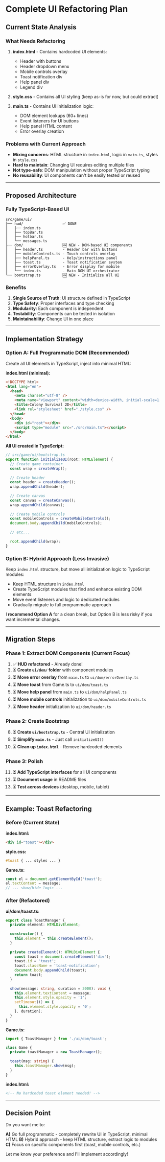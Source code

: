 # Complete UI Refactoring Plan

## Current State Analysis

### What Needs Refactoring

1. **index.html** - Contains hardcoded UI elements:
   - Header with buttons
   - Header dropdown menu
   - Mobile controls overlay
   - Toast notification div
   - Help panel div
   - Legend div

2. **style.css** - Contains all UI styling (keep as-is for now, but could extract)

3. **main.ts** - Contains UI initialization logic:
   - DOM element lookups (60+ lines)
   - Event listeners for UI buttons
   - Help panel HTML content
   - Error overlay creation

### Problems with Current Approach

- **Mixing concerns**: HTML structure in `index.html`, logic in `main.ts`, styles in `style.css`
- **Hard to maintain**: Changing UI requires editing multiple files
- **Not type-safe**: DOM manipulation without proper TypeScript typing
- **No reusability**: UI components can't be easily tested or reused

---

## Proposed Architecture

### Fully TypeScript-Based UI

```
src/game/ui/
├── hud/                  ✅ DONE
│   ├── index.ts
│   ├── topBar.ts
│   ├── hotbar.ts
│   └── messages.ts
├── dom/                  🆕 NEW - DOM-based UI components
│   ├── header.ts         - Header bar with buttons
│   ├── mobileControls.ts - Touch controls overlay
│   ├── helpPanel.ts      - Help/instructions panel
│   ├── toast.ts          - Toast notification system
│   ├── errorOverlay.ts   - Error display for mobile
│   └── index.ts          - Main DOM UI orchestrator
└── bootstrap.ts          🆕 NEW - Initialize all UI
```

### Benefits

1. **Single Source of Truth**: UI structure defined in TypeScript
2. **Type Safety**: Proper interfaces and type checking
3. **Modularity**: Each component is independent
4. **Testability**: Components can be tested in isolation
5. **Maintainability**: Change UI in one place

---

## Implementation Strategy

### Option A: Full Programmatic DOM (Recommended)

Create all UI elements in TypeScript, inject into minimal HTML:

**index.html (minimal):**
```html
<!DOCTYPE html>
<html lang="en">
  <head>
    <meta charset="utf-8" />
    <meta name="viewport" content="width=device-width, initial-scale=1, maximum-scale=1, user-scalable=no, viewport-fit=cover" />
    <title>Colony Survival 2D</title>
    <link rel="stylesheet" href="./style.css" />
  </head>
  <body>
    <div id="root"></div>
    <script type="module" src="./src/main.ts"></script>
  </body>
</html>
```

**All UI created in TypeScript:**
```typescript
// src/game/ui/bootstrap.ts
export function initializeUI(root: HTMLElement) {
  // Create game container
  const wrap = createWrap();
  
  // Create header
  const header = createHeader();
  wrap.appendChild(header);
  
  // Create canvas
  const canvas = createCanvas();
  wrap.appendChild(canvas);
  
  // Create mobile controls
  const mobileControls = createMobileControls();
  document.body.appendChild(mobileControls);
  
  // etc...
  
  root.appendChild(wrap);
}
```

### Option B: Hybrid Approach (Less Invasive)

Keep `index.html` structure, but move all initialization logic to TypeScript modules:

- Keep HTML structure in `index.html`
- Create TypeScript modules that find and enhance existing DOM elements
- Move event listeners and logic to dedicated modules
- Gradually migrate to full programmatic approach

**I recommend Option A** for a clean break, but Option B is less risky if you want incremental changes.

---

## Migration Steps

### Phase 1: Extract DOM Components (Current Focus)

1. ✅ **HUD refactored** - Already done!
2. ⏳ **Create `ui/dom/` folder** with component modules
3. ⏳ **Move error overlay** from `main.ts` to `ui/dom/errorOverlay.ts`
4. ⏳ **Move toast** from Game.ts to `ui/dom/toast.ts`
5. ⏳ **Move help panel** from `main.ts` to `ui/dom/helpPanel.ts`
6. ⏳ **Move mobile controls** initialization to `ui/dom/mobileControls.ts`
7. ⏳ **Move header** initialization to `ui/dom/header.ts`

### Phase 2: Create Bootstrap

8. ⏳ **Create `ui/bootstrap.ts`** - Central UI initialization
9. ⏳ **Simplify `main.ts`** - Just call `initializeUI()`
10. ⏳ **Clean up `index.html`** - Remove hardcoded elements

### Phase 3: Polish

11. ⏳ **Add TypeScript interfaces** for all UI components
12. ⏳ **Document usage** in README files
13. ⏳ **Test across devices** (desktop, mobile, tablet)

---

## Example: Toast Refactoring

### Before (Current State)

**index.html:**
```html
<div id="toast"></div>
```

**style.css:**
```css
#toast { ... styles ... }
```

**Game.ts:**
```typescript
const el = document.getElementById('toast');
el.textContent = message;
// ... show/hide logic ...
```

### After (Refactored)

**ui/dom/toast.ts:**
```typescript
export class ToastManager {
  private element: HTMLDivElement;
  
  constructor() {
    this.element = this.createElement();
  }
  
  private createElement(): HTMLDivElement {
    const toast = document.createElement('div');
    toast.id = 'toast';
    toast.className = 'toast-notification';
    document.body.appendChild(toast);
    return toast;
  }
  
  show(message: string, duration = 3000): void {
    this.element.textContent = message;
    this.element.style.opacity = '1';
    setTimeout(() => {
      this.element.style.opacity = '0';
    }, duration);
  }
}
```

**Game.ts:**
```typescript
import { ToastManager } from './ui/dom/toast';

class Game {
  private toastManager = new ToastManager();
  
  toast(msg: string) {
    this.toastManager.show(msg);
  }
}
```

**index.html:**
```html
<!-- No hardcoded toast element needed! -->
```

---

## Decision Point

Do you want me to:

**A)** Go full programmatic - completely rewrite UI in TypeScript, minimal HTML
**B)** Hybrid approach - keep HTML structure, extract logic to modules
**C)** Focus on specific components first (toast, mobile controls, etc.)

Let me know your preference and I'll implement accordingly!
